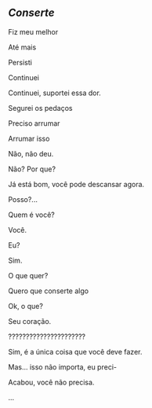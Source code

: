## *Conserte*

Fiz meu melhor

Até mais

Persisti

Continuei



Continuei, suportei essa dor.

Segurei os pedaços

Preciso arrumar

Arrumar isso



Não, não deu.

Não? Por que?

Já está bom, você pode descansar agora.

Posso?...



Quem é você?

Você.

Eu? 

Sim.



O que quer? 

Quero que conserte algo

Ok, o que? 

Seu coração.



??????????????????????

Sim, é a única coisa que você deve fazer.

Mas... isso não importa, eu preci-

Acabou, você não precisa.

...






